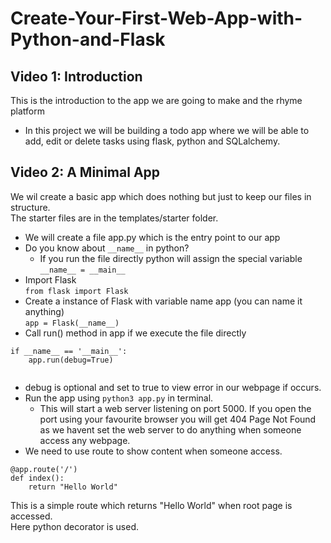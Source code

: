 # Create-Your-First-Web-App-with-Python-and-Flask

## Video 1: Introduction
This is the introduction to the app we are going to make and the rhyme platform
- In this project we will be building a todo app where we will be able to add, edit or delete tasks using flask, python and SQLalchemy.

## Video 2: A Minimal App
We wil create a basic app which does nothing but just to keep our files in structure.  
The starter files are in the templates/starter folder.
* We will create a file app.py which is the entry point to our app
* Do you know about `__name__` in python?
    * If you run the file directly python will assign the special variable `__name__ = __main__`  
* Import Flask  
`from flask import Flask`
* Create a instance of Flask with variable name app (you can name it anything)  
`app = Flask(__name__)`
* Call run() method in app if we execute the file directly  
```python3
if __name__ == '__main__':
    app.run(debug=True)
    
```
* debug is optional and set to true to view error in our webpage if occurs. 
* Run the app using `python3 app.py` in terminal.  
    * This will start a web server listening on port 5000. If you open the port using your favourite browser you will get 404 Page Not Found as we havent set the web server to do anything when someone access any webpage.
* We need to use route to show content when someone access.  
```python3
@app.route('/')
def index():
    return "Hello World"
```
This is a simple route which returns "Hello World" when root page is accessed.  
Here python decorator is used.
